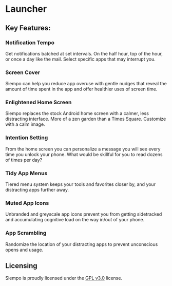 # Launcher


## Key Features:

### Notification Tempo
Get notifications batched at set intervals. On the half hour, top of the hour, or once a day like the mail. Select specific apps that may interrupt you.

### Screen Cover
Siempo can help you reduce app overuse with gentle nudges that reveal the amount of time spent in the app and offer healthier uses of screen time. 

### Enlightened Home Screen
Siempo replaces the stock Android home screen with a calmer, less distracting interface. More of a zen garden than a Times Square. Customize with a calm image.

### Intention Setting
From the home screen you can personalize a message you will see every time you unlock your phone. What would be skillful for you to read dozens of times per day?

### Tidy App Menus
Tiered menu system keeps your tools and favorites closer by, and your distracting apps further away. 

### Muted App Icons
Unbranded and greyscale app icons prevent you from getting sidetracked and accumulating cognitive load on the way in/out of your phone.

### App Scrambling
Randomize the location of your distracting apps to prevent unconscious opens and usage.


Licensing 
---------------------

Siempo is proudly licensed under the [GPL v3.0](https://www.gnu.org/licenses/gpl-3.0.txt) license.
